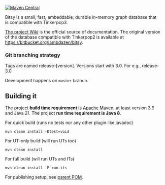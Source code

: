 [![Maven Central](https://img.shields.io/maven-central/v/com.lambdazen.bitsy/bitsy.svg?label=Maven%20Central)](https://search.maven.org/artifact/com.lambdazen.bitsy/bitsy)

Bitsy is a small, fast, embeddable, durable in-memory graph database that is compatible with Tinkerpop3. 

[The project Wiki](https://github.com/lambdazen/bitsy/wiki) is the official source of documentation. The original version of the database compatible with Tinkerpop2 is available at https://bitbucket.org/lambdazen/bitsy. 

### Git branching strategy

Tags are named release-[version]. Versions start with 3.0. For e.g., release-3.0

Development happens on `master` branch.

## Building it

The project **build time requirement** is [Apache Maven](https://maven.apache.org/), at least version 3.9 and Java 21.
The project **run time requirement is Java 8**.

For quick build (runs no tests nor any other plugin like javadoc)

```
mvn clean install -Dtest=void
```

For UT-only build (will run UTs too)

```
mvn clean install
```

For full build (will run UTs and ITs)

```
mvn clean install -P run-its
```

For publishing setup, see [parent POM](https://github.com/maveniverse/parent).